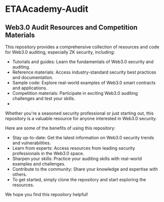 # ETAAcademy-Audit

## Web3.0 Audit Resources and Competition Materials

This repository provides a comprehensive collection of resources and code for Web3.0 auditing, especially ZK security, including:

- Tutorials and guides: Learn the fundamentals of Web3.0 security and auditing.
- Reference materials: Access industry-standard security best practices and documentation.
- Sample code: Explore real-world examples of Web3.0 smart contracts and applications.
- Competition materials: Participate in exciting Web3.0 auditing challenges and test your skills.
- 
Whether you're a seasoned security professional or just starting out, this repository is a valuable resource for anyone interested in Web3.0 security.

Here are some of the benefits of using this repository:

- Stay up-to-date: Get the latest information on Web3.0 security trends and vulnerabilities.
- Learn from experts: Access resources from leading security professionals in the Web3.0 space.
- Sharpen your skills: Practice your auditing skills with real-world examples and challenges.
- Contribute to the community: Share your knowledge and expertise with others.
- To get started, simply clone the repository and start exploring the resources.

We hope you find this repository helpful!
